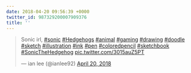 ```yaml
---
date: 2018-04-20 09:56:39 +0000
twitter_id: 987329200007909376
title: ''
---
```


<blockquote class="twitter-tweet"><p lang="en" dir="ltr">Sonic irl, <a href="https://twitter.com/hashtag/sonic?src=hash&amp;ref_src=twsrc%5Etfw">#sonic</a> <a href="https://twitter.com/hashtag/Hedgehogs?src=hash&amp;ref_src=twsrc%5Etfw">#Hedgehogs</a> <a href="https://twitter.com/hashtag/animal?src=hash&amp;ref_src=twsrc%5Etfw">#animal</a> <a href="https://twitter.com/hashtag/gaming?src=hash&amp;ref_src=twsrc%5Etfw">#gaming</a> <a href="https://twitter.com/hashtag/drawing?src=hash&amp;ref_src=twsrc%5Etfw">#drawing</a> <a href="https://twitter.com/hashtag/doodle?src=hash&amp;ref_src=twsrc%5Etfw">#doodle</a> <a href="https://twitter.com/hashtag/sketch?src=hash&amp;ref_src=twsrc%5Etfw">#sketch</a> <a href="https://twitter.com/hashtag/illustration?src=hash&amp;ref_src=twsrc%5Etfw">#illustration</a> <a href="https://twitter.com/hashtag/ink?src=hash&amp;ref_src=twsrc%5Etfw">#ink</a> <a href="https://twitter.com/hashtag/pen?src=hash&amp;ref_src=twsrc%5Etfw">#pen</a> <a href="https://twitter.com/hashtag/coloredpencil?src=hash&amp;ref_src=twsrc%5Etfw">#coloredpencil</a> <a href="https://twitter.com/hashtag/sketchbook?src=hash&amp;ref_src=twsrc%5Etfw">#sketchbook</a> <a href="https://twitter.com/hashtag/SonicTheHedgehog?src=hash&amp;ref_src=twsrc%5Etfw">#SonicTheHedgehog</a> <a href="https://t.co/3015auZ5PT">pic.twitter.com/3015auZ5PT</a></p>&mdash; ian lee (@ianlee92) <a href="https://twitter.com/ianlee92/status/987219886706339840?ref_src=twsrc%5Etfw">April 20, 2018</a></blockquote>
<script async src="https://platform.twitter.com/widgets.js" charset="utf-8"></script>
